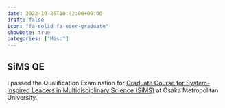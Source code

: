 ```yaml
---
date: 2022-10-25T10:42:00+09:00
draft: false
icon: "fa-solid fa-user-graduate"
showDate: true
categories: ["Misc"]
---
```


## SiMS QE

I passed the Qualification Examination for [Graduate Course for System-Inspired Leaders in Multidisciplinary Science (SiMS)](https://www.omu.ac.jp/las/sims_eng/) at Osaka Metropolitan University.

<div class="iframely-embed"><div class="iframely-responsive" style="height: 140px; padding-bottom: 0;"><a href="https://www.omu.ac.jp/las/sims/index.html" data-iframely-url="//cdn.iframe.ly/api/iframe?url=https%3A%2F%2Fwww.omu.ac.jp%2Flas%2Fsims%2Findex.html&key=8bc9fbec81f15b0cbb303c18f126d6a3"></a></div></div><script async src="//cdn.iframe.ly/embed.js" charset="utf-8"></script>
